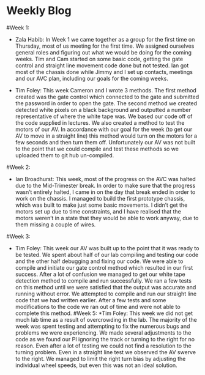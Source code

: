 # Weekly Blog

#Week 1:
* Zala Habib:
    In Week 1 we came together as a group for the first time on Thursday, 
    most of us meeting for the first time. We assigned ourselves general 
    roles and figuring out what we would be doing for the coming weeks. 
    Tim and Cam started on some basic code, getting the gate control and
    straight line movement code done but not tested. Ian got most of the
    chassis done while Jimmy and I set up contacts, meetings and our AVC
    plan, including our goals for the coming weeks.


* Tim Foley:
    This week Cameron and I wrote 3 methods. The first method created was the gate control which connected to the gate and submitted the password in order to open the gate. The second method we created detected white pixels on a black background and outputted a number representative of where the white tape was. We based our code off of the code supplied in lectures. We also created a method to test the motors of our AV. In accordance with our goal for the week (to get our AV to move in a straight line) this method would turn on the motors for a few seconds and then turn them off. Unfortunately our AV was not built to the point that we could compile and test these methods so we uploaded them to git hub un-compiled. 


#Week 2:
* Ian Broadhurst:
    This week, most of the progress on the AVC was halted due to the 
    Mid-Trimester break. In order to make sure that the progress wasn’t 
    entirely halted, I came in on the day that break ended  in order to 
    work on the chassis. I managed to build the first prototype chassis, 
    which was built to make just some basic movements. I didn’t get the 
    motors set up due to time constraints, and I have realised that the 
    motors weren’t in a state that they would be able to work anyway, due 
    to them missing a couple of wires.

#Week 3:
* Tim Foley:
    This week our AV was built up to the point that it was ready to be tested. We spent about half of our lab compiling and testing our code and the other half debugging and fixing our code. We were able to compile and initiate our gate control method which resulted in our first success. After a lot of confusion we managed to get our white tape detection method to compile and run successfully. We ran a few tests on this method until we were satisfied that the output was accurate and running without error. We attempted to compile and run our straight line code that we had written earlier. After a few tests and some modifications to the code we ran out of time and were not able to complete this method.
#Week 5:
*Tim Foley:
    This week we did not get much lab time as a result of overcrowding in the lab. The majority of the week was spent testing and attempting to fix the numerous bugs and problems we were experiencing. We made several adjustments to the code as we found our PI ignoring the track or turning to the right for no reason. Even after a lot of testing we could not find a resolution to the turning problem. Even in a straight line test we observed the AV swerve to the right. We managed to limit the right turn bias by adjusting the individual wheel speeds, but even this was not an ideal solution.

